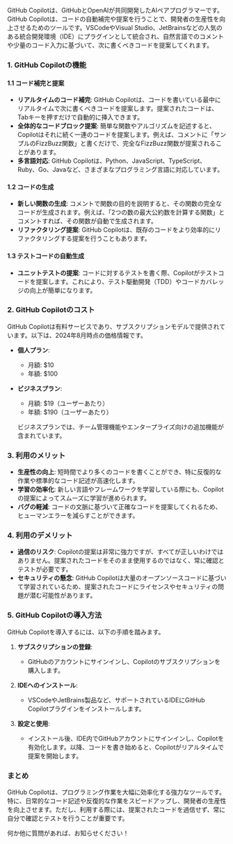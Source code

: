 GitHub Copilotは、GitHubとOpenAIが共同開発したAIペアプログラマーです。GitHub Copilotは、コードの自動補完や提案を行うことで、開発者の生産性を向上させるためのツールです。VSCodeやVisual Studio、JetBrainsなどの人気のある統合開発環境（IDE）にプラグインとして統合され、自然言語でのコメントや少量のコード入力に基づいて、次に書くべきコードを提案してくれます。

### 1. GitHub Copilotの機能

#### 1.1 コード補完と提案

- **リアルタイムのコード補完**: GitHub Copilotは、コードを書いている最中にリアルタイムで次に書くべきコードを提案します。提案されたコードは、Tabキーを押すだけで自動的に挿入できます。
- **全体的なコードブロック提案**: 簡単な関数やアルゴリズムを記述すると、Copilotはそれに続く一連のコードを提案します。例えば、コメントに「サンプルのFizzBuzz関数」と書くだけで、完全なFizzBuzz関数が提案されることがあります。
- **多言語対応**: GitHub Copilotは、Python、JavaScript、TypeScript、Ruby、Go、Javaなど、さまざまなプログラミング言語に対応しています。

#### 1.2 コードの生成

- **新しい関数の生成**: コメントで関数の目的を説明すると、その関数の完全なコードが生成されます。例えば、「2つの数の最大公約数を計算する関数」とコメントすれば、その関数が自動で生成されます。
- **リファクタリング提案**: GitHub Copilotは、既存のコードをより効率的にリファクタリングする提案を行うこともあります。

#### 1.3 テストコードの自動生成

- **ユニットテストの提案**: コードに対するテストを書く際、Copilotがテストコードを提案します。これにより、テスト駆動開発（TDD）やコードカバレッジの向上が簡単になります。

### 2. GitHub Copilotのコスト

GitHub Copilotは有料サービスであり、サブスクリプションモデルで提供されています。以下は、2024年8月時点の価格情報です。

- **個人プラン**:
  - 月額: $10
  - 年額: $100

- **ビジネスプラン**:
  - 月額: $19（ユーザーあたり）
  - 年額: $190（ユーザーあたり）
  
  ビジネスプランでは、チーム管理機能やエンタープライズ向けの追加機能が含まれています。

### 3. 利用のメリット

- **生産性の向上**: 短時間でより多くのコードを書くことができ、特に反復的な作業や標準的なコード記述が高速化します。
- **学習の効率化**: 新しい言語やフレームワークを学習している際にも、Copilotの提案によってスムーズに学習が進められます。
- **バグの軽減**: コードの文脈に基づいて正確なコードを提案してくれるため、ヒューマンエラーを減らすことができます。

### 4. 利用のデメリット

- **過信のリスク**: Copilotの提案は非常に強力ですが、すべてが正しいわけではありません。提案されたコードをそのまま使用するのではなく、常に確認とテストが必要です。
- **セキュリティの懸念**: GitHub Copilotは大量のオープンソースコードに基づいて学習されているため、提案されたコードにライセンスやセキュリティの問題が潜む可能性があります。

### 5. GitHub Copilotの導入方法

GitHub Copilotを導入するには、以下の手順を踏みます。

1. **サブスクリプションの登録**:
   - GitHubのアカウントにサインインし、Copilotのサブスクリプションを購入します。

2. **IDEへのインストール**:
   - VSCodeやJetBrains製品など、サポートされているIDEにGitHub Copilotプラグインをインストールします。

3. **設定と使用**:
   - インストール後、IDE内でGitHubアカウントにサインインし、Copilotを有効化します。以降、コードを書き始めると、Copilotがリアルタイムで提案を開始します。

### まとめ

GitHub Copilotは、プログラミング作業を大幅に効率化する強力なツールです。特に、日常的なコード記述や反復的な作業をスピードアップし、開発者の生産性を向上させます。ただし、利用する際には、提案されたコードを過信せず、常に自分で確認とテストを行うことが重要です。

何か他に質問があれば、お知らせください！
